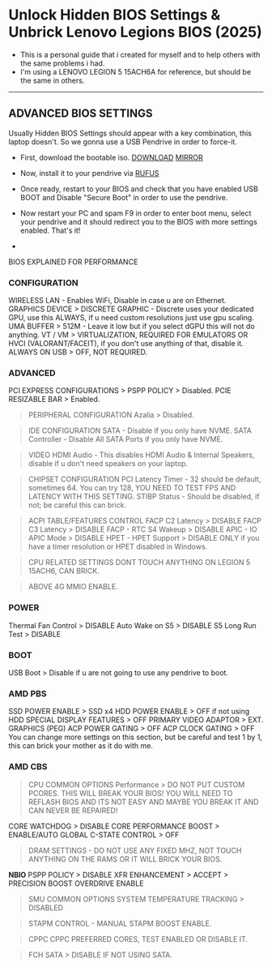 # Unlock Hidden BIOS Settings & Unbrick Lenovo Legions BIOS (2025)
* This is a personal guide that i created for myself and to help others with the same problems i had.
* I'm using a LENOVO LEGION 5 15ACH6A for reference, but should be the same in others.

-------------


## ADVANCED BIOS SETTINGS
Usually Hidden BIOS Settings should appear with a key combination, this laptop doesn't.
So we gonna use a USB Pendrive in order to force-it.

- First, download the bootable iso. [DOWNLOAD](https://github.com/Thomashighbaugh/Lenovo-Legion-Advanced-Bios/releases/download/v0.0.1/lenovo_legion_advanced_bios.iso)  [MIRROR](https://github.com/gzmatte/lenovolegion/releases/download/1/lenovo_legion_advanced_bios-backup.iso)

- Now, install it to your pendrive via [RUFUS](https://github.com/pbatard/rufus/releases/download/v3.18/rufus-3.18.exe)

- Once ready, restart to your BIOS and check that you have enabled USB BOOT and Disable "Secure Boot" in order to use the pendrive.

- Now restart your PC and spam F9 in order to enter boot menu, select your pendrive and it should redirect you to the BIOS with more settings enabled. That's it!
+


BIOS EXPLAINED FOR PERFORMANCE

### CONFIGURATION
WIRELESS LAN - Enables WiFi, Disable in case u are on Ethernet.
GRAPHICS DEVICE > DISCRETE GRAPHIC - Discrete uses your dedicated GPU, use this ALWAYS, if u need custom resolutions just use gpu scaling.
UMA BUFFER > 512M - Leave it low but if you select dGPU this will not do anything.
VT / VM > VIRTUALIZATION, REQUIRED FOR EMULATORS OR HVCI (VALORANT/FACEIT), if you don't use anything of that, disable it.
ALWAYS ON USB > OFF, NOT REQUIRED.

### ADVANCED
PCI EXPRESS CONFIGURATIONS > PSPP POLICY > Disabled.
PCIE RESIZABLE BAR > Enabled.

> PERIPHERAL CONFIGURATION
Azalia > Disabled.

> IDE CONFIGURATION
SATA - Disable if you only have NVME.
SATA Controller - Disable All SATA Ports if you only have NVME.

> VIDEO
HDMI Audio - This disables HDMI Audio & Internal Speakers, disable if u don't need speakers on your laptop.

> CHIPSET CONFIGURATION
PCI Latency Timer - 32 should be default, sometimes 64. You can try 128, YOU NEED TO TEST FPS AND LATENCY WITH THIS SETTING.
STIBP Status - Should be disabled, if not; be careful this can brick.

> ACPI TABLE/FEATURES CONTROL
FACP C2 Latency > DISABLE
FACP C3 Latency > DISABLE
FACP - RTC S4 Wakeup > DISABLE
APIC - IO APIC Mode > DISABLE
HPET - HPET Support > DISABLE ONLY if you have a timer resolution or HPET disabled in Windows.

> CPU RELATED SETTINGS
DONT TOUCH ANYTHING ON LEGION 5 15ACH6, CAN BRICK.

> ABOVE 4G MMIO
ENABLE.

### POWER
Thermal Fan Control > DISABLE
Auto Wake on S5 > DISABLE
S5 Long Run Test > DISABLE

### BOOT
USB Boot > Disable if u are not going to use any pendrive to boot.

### AMD PBS
SSD POWER ENABLE > SSD x4
HDD POWER ENABLE > OFF if not using HDD
SPECIAL DISPLAY FEATURES > OFF
PRIMARY VIDEO ADAPTOR > EXT. GRAPHICS (PEG)
ACP POWER GATING > OFF
ACP CLOCK GATING > OFF
You can change more settings on this section, but be careful and test 1 by 1, this can brick your mother as it do with me.

### AMD CBS
> CPU COMMON OPTIONS
Performance > DO NOT PUT CUSTOM PCORES. THIS WILL BREAK YOUR BIOS! YOU WILL NEED TO REFLASH BIOS AND ITS NOT EASY AND MAYBE YOU BREAK IT AND CAN NEVER BE REPAIRED!

CORE WATCHDOG > DISABLE
CORE PERFORMANCE BOOST > ENABLE/AUTO
GLOBAL C-STATE CONTROL > OFF

> DRAM SETTINGS - DO NOT USE ANY FIXED MHZ, NOT TOUCH ANYTHING ON THE RAMS OR IT WILL BRICK YOUR BIOS.

**NBIO**
PSPP POLICY > DISABLE
XFR ENHANCEMENT > ACCEPT > PRECISION BOOST OVERDRIVE ENABLE

> SMU COMMON OPTIONS
SYSTEM TEMPERATURE TRACKING > DISABLED

> STAPM CONTROL - MANUAL
STAPM BOOST ENABLE.

> CPPC
CPPC PREFERRED CORES, TEST ENABLED OR DISABLE IT.

> FCH
SATA > DISABLE IF NOT USING SATA.
